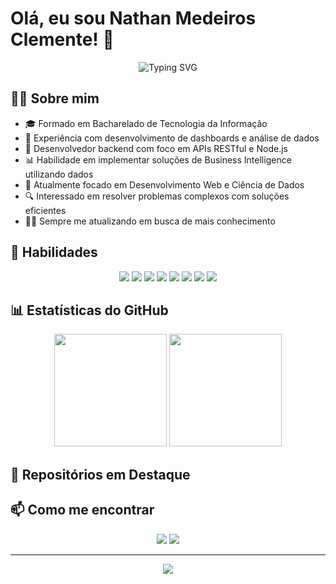 # Olá, eu sou Nathan Medeiros Clemente! 👋

<div align="center">
  <img src="https://readme-typing-svg.herokuapp.com?font=Fira+Code&pause=1000&color=0969DA&center=true&width=435&lines=Bacharel+em+Tecnologia+da+Informação;Desenvolvedor+Web;Entusiasta+de+Ciência+de+Dados;Apaixonado+por+Tecnologia" alt="Typing SVG" />
</div>

## 👨‍💻 Sobre mim

- 🎓 Formado em Bacharelado de Tecnologia da Informação
- 💼 Experiência com desenvolvimento de dashboards e análise de dados
- 🔧 Desenvolvedor backend com foco em APIs RESTful e Node.js
- 📊 Habilidade em implementar soluções de Business Intelligence utilizando dados
- 🌱 Atualmente focado em Desenvolvimento Web e Ciência de Dados
- 🔍 Interessado em resolver problemas complexos com soluções eficientes
- 🧑‍💻 Sempre me atualizando em busca de mais conhecimento

## 🚀 Habilidades
<div align="center">
  <img src="https://img.shields.io/badge/Python-3776AB?style=for-the-badge&logo=python&logoColor=white" />
  <img src="https://img.shields.io/badge/JavaScript-F7DF1E?style=for-the-badge&logo=javascript&logoColor=black" />
  <img src="https://img.shields.io/badge/Java-ED8B00?style=for-the-badge&logo=openjdk&logoColor=white" />
  <img src="https://img.shields.io/badge/Git-F05032?style=for-the-badge&logo=git&logoColor=white" />
  <img src="https://img.shields.io/badge/Power_BI-F2C811?style=for-the-badge&logo=powerbi&logoColor=black" />
  <img src="https://img.shields.io/badge/SQL-4479A1?style=for-the-badge&logo=mysql&logoColor=white" />
  <img src="https://img.shields.io/badge/Node.js-339933?style=for-the-badge&logo=nodedotjs&logoColor=white" />
  <img src="https://img.shields.io/badge/Scrum-6DB33F?style=for-the-badge&logo=scrumalliance&logoColor=white" />
</div>

## 📊 Estatísticas do GitHub

<div align="center">
  <img height="180em" src="https://github-readme-stats.vercel.app/api?username=nathanmedeirosclemente&show_icons=true&theme=github_dark&include_all_commits=true&count_private=true" />
  <img height="180em" src="https://github-readme-stats.vercel.app/api/top-langs/?username=nathanmedeirosclemente&layout=compact&langs_count=7&theme=github_dark" />
</div>

## 🌟 Repositórios em Destaque



## 📫 Como me encontrar

<div align="center">
  <a href="mailto:nathanmedeirosclemente@gmail.com"><img src="https://img.shields.io/badge/Gmail-D14836?style=for-the-badge&logo=gmail&logoColor=white" target="_blank"></a>
  <a href="https://www.linkedin.com/in/nathanmedeirosclemente" target="_blank"><img src="https://img.shields.io/badge/-LinkedIn-%230077B5?style=for-the-badge&logo=linkedin&logoColor=white" target="_blank"></a>
</div>

---

<div align="center">
  <img src="https://komarev.com/ghpvc/?username=nathanmedeirosclemente&color=blue&style=flat" />
</div>
